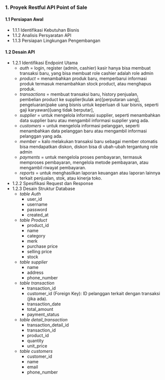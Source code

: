 ### 1. Proyek Restful API Point of Sale

#### 1.1 Persiapan Awal

- 1.1.1 Identifikasi Kebutuhan Bisnis
- 1.1.2 Analisis Persyaratan API
- 1.1.3 Persiapan Lingkungan Pengembangan

#### 1.2 Desain API

+ 1.2.1 Identifikasi Endpoint Utama
    - _auth_ = login, register (admin, cashier) kasir hanya bisa membuat transaksi baru, yang bisa membuat role cashier adalah role admin 
    - _product_ = menambahkan produk baru, memperbarui informasi produk termasuk menambahkan stock product, atau menghapus produk.
    - _transactions_ =  membuat transaksi baru, history penjualan, pembelian product ke supplier(kulak an)[perputaran uang], pengeluaran(pake uang bisnis untuk keperluan di luar bisnis, seperti gaji karyawan)[uang tidak berputar],
    - _supplier_ = untuk mengelola informasi supplier, seperti menambahkan data supplier baru atau mengambil informasi supplier yang ada.
    - _customers_ = untuk mengelola informasi pelanggan, seperti menambahkan data pelanggan baru atau mengambil informasi pelanggan yang ada.
    - _member_ = kalo melakukan transaksi baru sebagai member otomatis bisa mendapatkan diskon, diskon bisa di ubah-ubah tergantung role admin
    - _payments_ = untuk mengelola proses pembayaran, termasuk memproses pembayaran, mengelola metode pembayaran, atau mengambil riwayat pembayaran.
    - _reports_ = untuk menghasilkan laporan keuangan atau laporan lainnya terkait penjualan, stok, atau kinerja toko.
+ 1.2.2 Spesifikasi Request dan Response
+ 1.2.3 Desain Struktur Database
    + _table Auth_
        - user_id
        - username
        - password
        - created_at
    + _table Product_
        - product_id
        - name
        - category
        - merk
        - purchase price
        - selling price
        - stock
    + _table supplier_
        - name
        - address
        - phone_number
    + _table transaction_
        - transaction_id
        - customer_id (Foreign Key): ID pelanggan terkait dengan transaksi (jika ada).
        - transaction_date
        - total_amount
        - payment_status
    + _table detail_transaction_
        - transaction_detail_id
        - transaction_id
        - product_id
        - quantity
        - unit_price
    + _table customers_
        - customer_id
        - name
        - email
        - phone_number